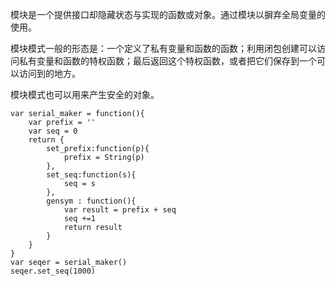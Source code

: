 模块是一个提供接口却隐藏状态与实现的函数或对象。通过模块以摒弃全局变量的使用。

模块模式一般的形态是：一个定义了私有变量和函数的函数；利用闭包创建可以访问私有变量和函数的特权函数；最后返回这个特权函数，或者把它们保存到一个可以访问到的地方。

模块模式也可以用来产生安全的对象。
```
var serial_maker = function(){
    var prefix = ''
    var seq = 0
    return {
        set_prefix:function(p){
            prefix = String(p)
        },
        set_seq:function(s){
            seq = s
        },
        gensym : function(){
            var result = prefix + seq
            seq +=1
            return result
        }
    }
}
var seqer = serial_maker()
seqer.set_seq(1000)
```